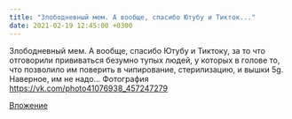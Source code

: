 ```yaml
---
title: "Злободневный мем. А вообще, спасибо Ютубу и Тикток..."
date: 2021-02-19 12:45:00 +0300
---
```


Злободневный мем. А вообще, спасибо Ютубу и Тиктоку, за то что отговорили прививаться безумно тупых людей, у которых в голове то, что позволило им поверить в чипирование, стерилизацию, и вышки 5g. Наверное, им не надо...
Фотография
https://vk.com/photo41076938_457247279

[Вложение](https://vk.com/photo41076938_457247279)
